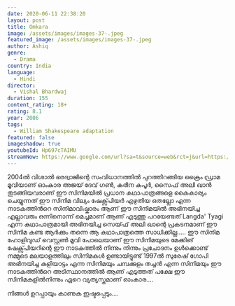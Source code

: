 ```yaml
---
date: 2020-06-11 22:38:20
layout: post
title: Omkara
image: /assets/images/images-37-.jpeg
featured_image: /assets/images/images-37-.jpeg
author: Ashiq
genre:
  - Drama
country: India
language:
  - Hindi
director:
  - Vishal Bhardwaj
duration: 155
content_rating: 18+
rating: 8.1
year: 2006
tags:
  - William Shakespeare adaptation
featured: false
imageshadow: true
youtubeId: Hp697cTAIMU
streamNow: https://www.google.com/url?sa=t&source=web&rct=j&url=https://www.zee5.com/movies/details/omkara/0-0-2519&ved=2ahUKEwiKqKHqofrpAhVByDgGHaOJCisQjjgwAHoECAYQAw&usg=AOvVaw3RFUBeev3kuSugNjsM2Y6n
---
```

2004ൽ വിശാൽ ഭരദ്വാജിന്റെ സംവിധാനത്തിൽ പുറത്തിറങ്ങിയ ക്രൈം ഡ്രാമ മൂവിയാണ് ഓംകാര
അജയ് ദേവ് ഗൺ, കരീന കപൂർ, സൈഫ് അലി ഖാൻ തുടങ്ങിയവരാണ്  ഈ സിനിമയിൽ പ്രധാന കഥാപാത്രങ്ങളെ കൈകാര്യം ചെയ്യുന്നത്
ഈ സിനിമ വില്യം ഷേക്സ്പിയർ എഴുതിയ ഒതല്ലോ എന്ന നാടകത്തിൻറെ
സിനിമാവിഷ്കാരം ആണ്
ഈ സിനിമയിൽ അഭിനയിച്ച എല്ലാവരും ഒന്നിനൊന്ന് മെച്ചമാണ് ആണ് എടുത്തു പറയേണ്ടത് Langda' Tyagi എന്ന കഥാപാത്രമായി അഭിനയിച്ച സെയ്ഫ് അലി ഖാന്റെ പ്രകടനമാണ്
ഈ സിനിമ കണ്ട ആർക്കും തന്നെ ആ കഥാപാത്രത്തെ സാധിക്കില്ല.....
ഈ സിനിമ ഹോളിവുഡ് വെസ്റ്റൺ മൂവി പോലെയാണ് ഈ സിനിമയുടെ മേക്കിങ് 
ഷേക്സ്പിയറിന്റെ  ഈ നാടകത്തിൽ നിന്നും നിന്നും പ്രചോദനം ഉൾക്കൊണ്ട്  നമ്മുടെ മലയാളത്തിലും സിനിമകൾ ഉണ്ടായിട്ടുണ്ട്
1997ൽ സുരേഷ് ഗോപി അഭിനയിച്ച കളിയാട്ടം  എന്ന സിനിമയും ചമ്പക്കുളം തച്ചൻ എന്ന സിനിമയും ഈ നാടകത്തിൻറെ അടിസ്ഥാനത്തിൽ ആണ് എടുത്തത്
പക്ഷേ ഈ സിനിമകളിൽനിന്നും  ഏറെ വ്യത്യസ്തമാണ് ഓംകാര....

നിങ്ങൾ ഉറപ്പായും കാണുക
ഇഷ്ടപ്പെടും....